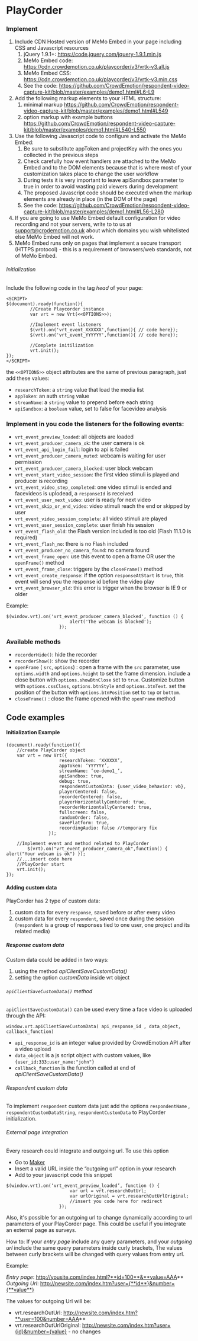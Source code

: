 # PlayCorder

### Implement

1. Include CDN Hosted version of MeMo Embed in your page including CSS and Javascript resources
	1. jQuery 1.9.1+:
 	https://code.jquery.com/jquery-1.9.1.min.js
	1. MeMo Embed code: https://cdn.crowdemotion.co.uk/playcorder/v3/vrtk-v3.all.js
	1. MeMo Embed CSS: https://cdn.crowdemotion.co.uk/playcorder/v3/vrtk-v3.min.css
	1. See the code: https://github.com/CrowdEmotion/respondent-video-capture-kit/blob/master/examples/demo1.html#L6-L9
1. Add the following markup elements to your HTML structure:
	1. minimal markup https://github.com/CrowdEmotion/respondent-video-capture-kit/blob/master/examples/demo1.html#L549
	1. option markup with example buttons https://github.com/CrowdEmotion/respondent-video-capture-kit/blob/master/examples/demo1.html#L540-L550
1. Use the following Javascript code to configure and activate the MeMo Embed:
	1. Be sure to substitute appToken and projectKey with the ones you collected in the previous steps
	1. Check carefully how event handlers are attached to the MeMo Embed and to the DOM elements because that is where most of your customization takes place to change the user workflow
	1. During tests it is very important to leave apiSandbox parameter to true in order to avoid wasting paid viewers during development 
	1. The proposed Javascript code should be executed when the markup elements are already in place (in the DOM of the page)
	1. See the code: https://github.com/CrowdEmotion/respondent-video-capture-kit/blob/master/examples/demo1.html#L56-L280
1. If you are going to use MeMo Embed default configuration for video recording and not your servers, write to to us at support@crodemotion.co.uk about which domains you wish whitelisted else MeMo Embed will not work.
1. MeMo Embed runs only on pages that implement a secure transport (HTTPS protocol) - this is a requirement of browsers/web standards, not of MeMo Embed.



###### Initialization
Include the following code in the tag *head* of your page:
       
```
<SCRIPT>
$(document).ready(function(){
         //Create Playcorder instance
         var vrt = new Vrt(<<OPTIONS>>);
         
         //Implement event listeners
         $(vrt).on('vrt_event_XXXXXX',function(){ // code here});
         $(vrt).on('vrt_event_YYYYYY',function(){ // code here});
         
         //Complete initilization            
         vrt.init();
});
</SCRIPT>
```       
     
the  `<<OPTIONS>>` object attributes are the same of previous paragraph, just add these values:
- `researchToken`: a `string` value that load the media list
- `appToken`: an auth `string` value
- `streamName`: a `string` value to prepend before each string
- `apiSandbox`: a `boolean` value, set to false for facevideo analysis


                    
### Implement in you code the listeners for the following events:

- `vrt_event_preview_loaded`:              all objects are loaded
- `vrt_event_producer_camera_ok`:          the user camera is ok
- `vrt_event_api_login_fail`:              login to api is failed
- `vrt_event_producer_camera_muted`:       webcam is waiting for user permission
- `vrt_event_producer_camera_blocked`:     user block webcam
- `vrt_event_start_video_session`:         the first video stimuli is played and producer is recording        
- `vrt_event_video_step_completed`:        one video stimuli is ended and facevideos is uplodead, a `responseId` is received 
- `vrt_event_user_next_video`:             user is ready for next video
- `vrt_event_skip_or_end_video`:           video stimuli reach the end or skipped by user              
- `vrt_event_video_session_complete`:      all video stimuli are played
- `vrt_event_user_session_complete`:       user finish his session
- `vrt_event_flash_old`:                   the Flash version included is too old (Flash 11.1.0 is required)
- `vrt_event_flash_no`:                    there is no Flash included
- `vrt_event_producer_no_camera_found`:    no camera found
- `vrt_event_frame_open`:                  use this event to open a frame OR user the `openFrame()` method 
- `vrt_event_frame_close`:                 triggere by the `closeFrame()` method
- `vrt_event_create_response`:             if the option `responseAtStart` is `true`, this event will send you the response id before the video play
- `vrt_event_browser_old`:                 this error is trigger when the browser is IE 9 or older


Example:

```
$(window.vrt).on('vrt_event_producer_camera_blocked', function () {
                        alert('The webcam is blocked');
                    });
```


### Available methods

-  `recorderHide()`:                         hide the recorder
-  `recorderShow()`:                         show the recorder
-  `openFrame` ( `src`, `options`) :         open a frame with the `src` parameter, use `options.width` and `options.height` to set the frame dimension. 
                                             include a close button with `options.showBtnClose` set to `true`. Customize button with `options.cssClass`, `options.btnStyle` and `options.btnText`.
                                             set the position of the button with `options.btnPosition` set to `top` or `bottom`.
-  `closeFrame()` :                          close the frame opened with the `openFrame` method


## Code examples

#### Initialization Example
```
(document).ready(function(){
	//create PlayCorder object
	var vrt = new Vrt({
                    researchToken: ‘XXXXXX’,
                    appToken: ‘YYYYYY’,
                    streamName: ‘ce-demo1_’,
                    apiSandbox: true,
                    debug: true,
                    respondentCustomData: {user_video_behavior: vb},
                    playerCentered: false,
                    recorderCentered: false,
                    playerHorizontallyCentered: true,
                    recorderHorizontallyCentered: true,
                    fullscreen: false,
                    randomOrder: false,
                    savePlatform: true,
                    recordingAudio: false //temporary fix
                });

	//Implement event and method related to PlayCorder
 		$(vrt).on("vrt_event_producer_camera_ok",function()	{ alert("Your webcam is ok") });
	//...insert code here 
	//PlayCorder start
	vrt.init();
});
```

#### Adding custom data

PlayCorder has 2 type of custom data:
1. custom data for every `response`, saved before or after every video
2. custom data for every `respondent`, saved once during the session (`respondent` is a group of responses tied to one user, one project and its related media)

##### Response custom data

Custom data could be added in two ways:
1. using the method _apiClientSaveCustomData()_ 
2. setting the option _customData_ inside vrt object

###### `apiClientSaveCustomData()` method

`apiClientSaveCustomData()` can be used every time a face video is uploaded through the API:

`window.vrt.apiClientSaveCustomData( api_response_id , data_object, callback_function)`

- `api_response_id` is an integer value provided by CrowdEmotion API after a video upload
- `data_object` is a js script object with custom values, like  `{user_id:333;user_name:"john"}`
- `callback_function` is the function called at end of _apiClientSaveCustomData()_

###### Respondent custom data

To implement `respondent` custom data just add the options `respondentName` , `respondentCustomDataString`, `respondentCustomData` to PlayCorder initialization.

###### External page integration

Every research could integrate and outgoing url. To use this option
- Go to [Maker](api.crowdemotion.co.uk)
- Insert a valid URL inside the “outgoing url” option in your research
- Add to your javascript code this snippet

```
$(window.vrt).on(‘vrt_event_preview_loaded’, function () {
                        var url = vrt.researchOutUrl; 
                        var urlOriginal = vrt.researchOutUrlOriginal;
                        //insert you code here for redirect
                    });
```

Also, it's possible for an outgoing url to change dynamically according to url parameters of your PlayCorder page. This could be useful if you integrate an external page as surveys.
  
How to: If your *entry page* include any query parameters, and your *outgoing url* include the same query parameters inside curly brackets,
The values between curly brackets will be changed with query values from entry url.

Example:

*Entry page*: http://yousite.com/index.html?**id=100**&**value=AAA**
*Outgoing Url*: http://newsite.com/index.htm?user={**id**}&number={**value**}

The values for outgoing Url will be: 
- vrt.researchOutUrl:  http://newsite.com/index.htm?**user=100&number=AAA**
- vrt.researchOutUrlOriginal:  http://newsite.com/index.htm?user={id}&number={value} - no changes
   
  
   
   


